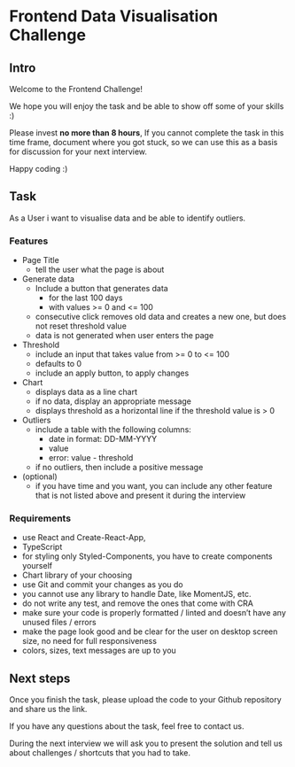 # Frontend Data Visualisation Challenge

## Intro

Welcome to the Frontend Challenge! 

We hope you will enjoy the task and be able to show off some of your skills :)

Please invest **no more than 8 hours**, If you cannot complete the task in this time frame, document where you got stuck, so we can use this as a basis for discussion for your next interview.

Happy coding :)

## Task

As a User i want to visualise data and be able to identify outliers.

### Features

- Page Title
    - tell the user what the page is about
- Generate data
    - Include a button that generates data
        - for the last 100 days
        - with values >= 0 and <= 100
    - consecutive click removes old data and creates a new one, but does not reset threshold value
    - data is not generated when user enters the page
- Threshold
    - include an input that takes value from >= 0 to <= 100
    - defaults to 0
    - include an apply button, to apply changes
- Chart
    - displays data as a line chart
    - if no data, display an appropriate message 
    - displays threshold as a horizontal line if the threshold value is > 0
- Outliers
    - include a table with the following columns:
        - date in format: DD-MM-YYYY
        - value
        - error: value - threshold
    - if no outliers, then include a positive message
- (optional)
    - if you have time and you want, you can include any other feature that is not listed above and present it during the interview

### Requirements

- use React and Create-React-App,
- TypeScript
- for styling only Styled-Components, you have to create components yourself
- Chart library of your choosing
- use Git and commit your changes as you do
- you cannot use any library to handle Date, like MomentJS, etc.
- do not write any test, and remove the ones that come with CRA
- make sure your code is properly formatted / linted and doesn’t have any unused files / errors
- make the page look good and be clear for the user on desktop screen size, no need for full responsiveness
- colors, sizes, text messages are up to you

## Next steps

Once you finish the task, please upload the code to your Github repository and share us the link.

If you have any questions about the task, feel free to contact us.

During the next interview we will ask you to present the solution and tell us about challenges / shortcuts that you had to take.
